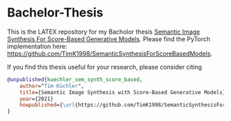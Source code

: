 # Bachelor-Thesis 

This is the LATEX repository for my Bacholor thesis [Semantic Image Synthesis For Score-Based Generative Models](https://github.com/TimK1998/Bachelor-Thesis/blob/main/Bachelorarbeit.pdf). 
Please find the PyTorch implementation here: https://github.com/TimK1998/SemanticSynthesisForScoreBasedModels.

If you find this thesis useful for your research, please consider citing
```bib
@unpublished{kuechler_sem_synth_score_based,
    author="Tim Küchler",
    title={Semantic Image Synthesis with Score-Based Generative Models},
    year={2021}
    howpublished={\url{https://github.com/TimK1998/SemanticSynthesisForScoreBasedModels}},
}
```
